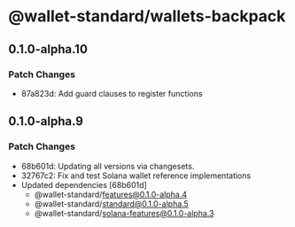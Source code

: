 # @wallet-standard/wallets-backpack

## 0.1.0-alpha.10

### Patch Changes

-   87a823d: Add guard clauses to register functions

## 0.1.0-alpha.9

### Patch Changes

-   68b601d: Updating all versions via changesets.
-   32767c2: Fix and test Solana wallet reference implementations
-   Updated dependencies [68b601d]
    -   @wallet-standard/features@0.1.0-alpha.4
    -   @wallet-standard/standard@0.1.0-alpha.5
    -   @wallet-standard/solana-features@0.1.0-alpha.3
